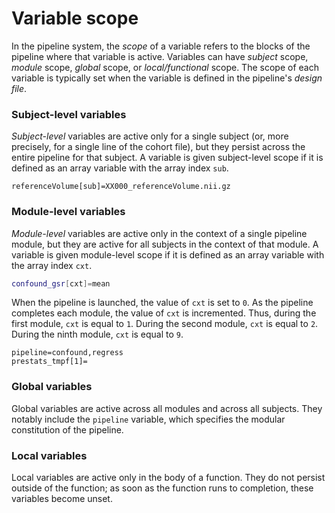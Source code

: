 # Variable scope

In the pipeline system, the _scope_ of a variable refers to the blocks of the pipeline where that variable is active. Variables can have _subject_ scope, _module_ scope, _global_ scope, or _local/functional_ scope. The scope of each variable is typically set when the variable is defined in the pipeline's _design file_.

### Subject-level variables

_Subject-level_ variables are active only for a single subject (or, more precisely, for a single line of the cohort file), but they persist across the entire pipeline for that subject. A variable is given subject-level scope if it is defined as an array variable with the array index `sub`.

```
referenceVolume[sub]=XX000_referenceVolume.nii.gz
```

### Module-level variables

_Module-level_ variables are active only in the context of a single pipeline module, but they are active for all subjects in the context of that module. A variable is given module-level scope if it is defined as an array variable with the array index `cxt`.

```bash
confound_gsr[cxt]=mean
```

When the pipeline is launched, the value of `cxt` is set to `0`. As the pipeline completes each module, the value of `cxt` is incremented. Thus, during the first module, `cxt` is equal to `1`. During the second module, `cxt` is equal to `2`. During the ninth module, `cxt` is equal to `9`.

```
pipeline=confound,regress
prestats_tmpf[1]=
```

### Global variables

Global variables are active across all modules and across all subjects. They notably include the `pipeline` variable, which specifies the modular constitution of the pipeline.

### Local variables

Local variables are active only in the body of a function. They do not persist outside of the function; as soon as the function runs to completion, these variables become unset.
